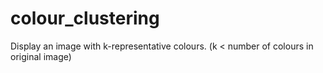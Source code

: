 # colour_clustering
Display an image with k-representative colours.  (k < number of colours in original image)
